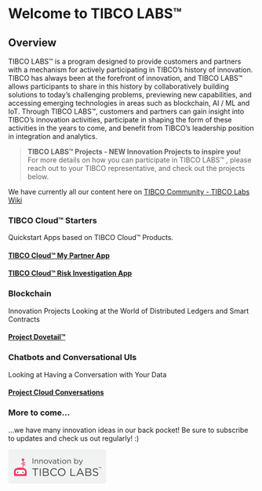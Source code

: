 # Welcome to TIBCO LABS™

## Overview
TIBCO LABS™ is a program designed to provide customers and partners with a mechanism for actively participating in TIBCO’s history of innovation. TIBCO has always been at the forefront of innovation, and TIBCO LABS™ allows participants to share in this history by collaboratively building solutions to today’s challenging problems, previewing new capabilities, and accessing emerging technologies in areas such as blockchain, AI / ML and IoT. Through TIBCO LABS™, customers and partners can gain insight into TIBCO’s innovation activities, participate in shaping the form of these activities in the years to come, and benefit from TIBCO’s leadership position in integration and analytics.

> <b>TIBCO LABS™ Projects - NEW Innovation Projects to inspire you!</b><br>
> For more details on how you can participate in TIBCO LABS™ , please reach out to your TIBCO representative, and check out the projects below.

We have currently all our content here on [TIBCO Community - TIBCO Labs Wiki](https://community.tibco.com/wiki/tibco-labs "view in TIBCO Community Wiki")

### TIBCO Cloud™ Starters 
Quickstart Apps based on TIBCO Cloud™ Products.
#### [TIBCO Cloud™ My Partner App](https://community.tibco.com/modules/tibco-cloud-my-partner-app)
#### [TIBCO Cloud™ Risk Investigation App](https://community.tibco.com/modules/tibco-cloud-risk-investigation-app)
 
### Blockchain 
Innovation Projects Looking at the World of Distributed Ledgers and Smart Contracts
#### [Project Dovetail™](https://community.tibco.com/modules/project-dovetail)
 
### Chatbots and Conversational UIs
Looking at Having a Conversation with Your Data
#### [Project Cloud Conversations](https://community.tibco.com/modules/project-cloud-conversations)
 
### More to come...
...we have many innovation ideas in our back pocket!  Be sure to subscribe to updates and check us out regularly!  :)

![Logo](tibcolabs-brand.png "Labs Logo")